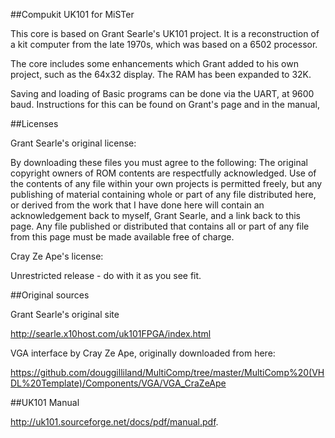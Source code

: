 ##Compukit UK101 for MiSTer

This core is based on Grant Searle's UK101 project. It is a reconstruction of a kit computer from the late 1970s, which was based on a 6502 processor.

The core includes some enhancements which Grant added to his own project, such as the 64x32 display. The RAM has been expanded to 32K. 

Saving and loading of Basic programs can be done via the UART, at 9600 baud. Instructions for this can be found on Grant's page and in the manual,

##Licenses 

Grant Searle's original license:

By downloading these files you must agree to the following:
The original copyright owners of ROM contents are respectfully acknowledged.
Use of the contents of any file within your own projects is permitted freely, but any publishing of material containing whole or part of any file distributed here, or derived from the work that I have done here will contain an acknowledgement back to myself, Grant Searle, and a link back to this page.
Any file published or distributed that contains all or part of any file from this page must be made available free of charge.

Cray Ze Ape's license:

Unrestricted release - do with it as you see fit.

##Original sources

Grant Searle's original site

http://searle.x10host.com/uk101FPGA/index.html

VGA interface by Cray Ze Ape, originally downloaded from here:

https://github.com/douggilliland/MultiComp/tree/master/MultiComp%20(VHDL%20Template)/Components/VGA/VGA_CraZeApe

##UK101 Manual

http://uk101.sourceforge.net/docs/pdf/manual.pdf.

